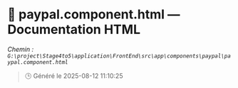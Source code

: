 # 📄 paypal.component.html — Documentation HTML
*Chemin : `G:\project\Stage4to5\application\FrontEnd\src\app\components\paypal\paypal.component.html`*

> 🕒 Généré le 2025-08-12 11:10:25

